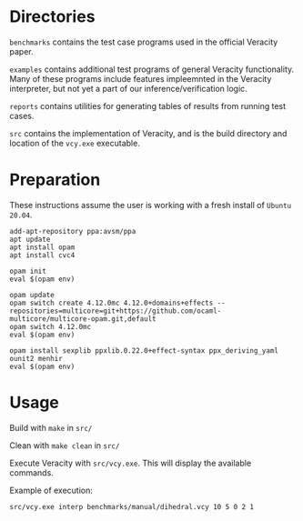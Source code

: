 # Directories

`benchmarks` contains the test case programs used in the official Veracity paper.

`examples` contains additional test programs of general Veracity functionality. Many of these programs include features impleemnted in the Veracity interpreter, but not yet a part of our inference/verification logic.

`reports` contains utilities for generating tables of results from running test cases.

`src` contains the implementation of Veracity, and is the build directory and location of the `vcy.exe` executable.

# Preparation

These instructions assume the user is working with a fresh install of `Ubuntu 20.04`.

```
add-apt-repository ppa:avsm/ppa
apt update
apt install opam
apt install cvc4

opam init
eval $(opam env)

opam update
opam switch create 4.12.0mc 4.12.0+domains+effects --repositories=multicore=git+https://github.com/ocaml-multicore/multicore-opam.git,default
opam switch 4.12.0mc
eval $(opam env)

opam install sexplib ppxlib.0.22.0+effect-syntax ppx_deriving_yaml ounit2 menhir
eval $(opam env)
```

# Usage

Build with `make` in `src/`

Clean with `make clean` in `src/`

Execute Veracity with `src/vcy.exe`. This will display the available commands.

Example of execution:

    src/vcy.exe interp benchmarks/manual/dihedral.vcy 10 5 0 2 1
